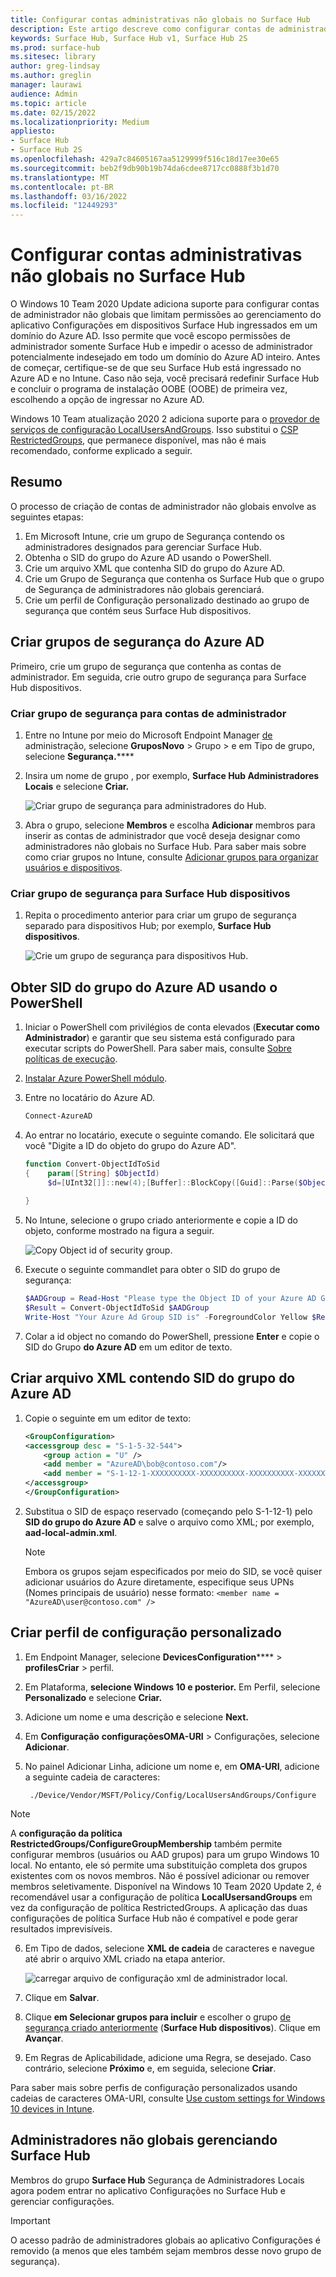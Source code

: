```yaml
---
title: Configurar contas administrativas não globais no Surface Hub
description: Este artigo descreve como configurar contas de administrador não globais para gerenciar Surface Hub e Surface Hub 2S.
keywords: Surface Hub, Surface Hub v1, Surface Hub 2S
ms.prod: surface-hub
ms.sitesec: library
author: greg-lindsay
ms.author: greglin
manager: laurawi
audience: Admin
ms.topic: article
ms.date: 02/15/2022
ms.localizationpriority: Medium
appliesto:
- Surface Hub
- Surface Hub 2S
ms.openlocfilehash: 429a7c84605167aa5129999f516c18d17ee30e65
ms.sourcegitcommit: beb2f9db90b19b74da6cdee8717cc0888f3b1d70
ms.translationtype: MT
ms.contentlocale: pt-BR
ms.lasthandoff: 03/16/2022
ms.locfileid: "12449293"
---
```

# <a name="configure-non-global-admin-accounts-on-surface-hub"></a>Configurar contas administrativas não globais no Surface Hub

O Windows 10 Team 2020 Update adiciona suporte para configurar contas de administrador não globais que limitam permissões ao gerenciamento do aplicativo Configurações em dispositivos Surface Hub ingressados em um domínio do Azure AD. Isso permite que você escopo permissões de administrador somente Surface Hub e impedir o acesso de administrador potencialmente indesejado em todo um domínio do Azure AD inteiro. Antes de começar, certifique-se de que seu Surface Hub está ingressado no Azure AD e no Intune. Caso não seja, você precisará redefinir Surface Hub e concluir o programa de instalação OOBE (OOBE) de primeira vez, escolhendo a opção de ingressar no Azure AD.

Windows 10 Team atualização 2020 2 adiciona suporte para o [provedor de serviços de configuração LocalUsersAndGroups](/windows/client-management/mdm/policy-csp-localusersandgroups). Isso substitui o [CSP RestrictedGroups](/windows/client-management/mdm/policy-csp-restrictedgroups), que permanece disponível, mas não é mais recomendado, conforme explicado a seguir.

## <a name="summary"></a>Resumo

O processo de criação de contas de administrador não globais envolve as seguintes etapas:

1. Em Microsoft Intune, crie um grupo de Segurança contendo os administradores designados para gerenciar Surface Hub.
2. Obtenha o SID do grupo do Azure AD usando o PowerShell.
3. Crie um arquivo XML que contenha SID do grupo do Azure AD.
4. Crie um Grupo de Segurança que contenha os Surface Hub que o grupo de Segurança de administradores não globais gerenciará. 
5. Crie um perfil de Configuração personalizado destinado ao grupo de segurança que contém seus Surface Hub dispositivos.

## <a name="create-azure-ad-security-groups"></a>Criar grupos de segurança do Azure AD

Primeiro, crie um grupo de segurança que contenha as contas de administrador. Em seguida, crie outro grupo de segurança para Surface Hub dispositivos.  

### <a name="create-security-group-for-admin-accounts"></a>Criar grupo de segurança para contas de administrador

1. Entre no Intune por meio do Microsoft Endpoint Manager [de](https://go.microsoft.com/fwlink/?linkid=2109431) administração, selecione **GruposNovo** >  Grupo > e em Tipo de grupo, selecione **Segurança.******
2. Insira um nome de grupo , por exemplo, **Surface Hub Administradores Locais** e selecione **Criar.**

     ![Criar grupo de segurança para administradores do Hub.](images/sh-create-sec-group.png)

3. Abra o grupo, selecione **Membros** e escolha **Adicionar** membros para inserir as contas de administrador que você deseja designar como administradores não globais no Surface Hub. Para saber mais sobre como criar grupos no Intune, consulte  [Adicionar grupos para organizar usuários e dispositivos](/mem/intune/fundamentals/groups-add).

### <a name="create-security-group-for-surface-hub-devices"></a>Criar grupo de segurança para Surface Hub dispositivos

1. Repita o procedimento anterior para criar um grupo de segurança separado para dispositivos Hub; por exemplo, **Surface Hub dispositivos**.

     ![Crie um grupo de segurança para dispositivos Hub.](images/sh-create-sec-group-devices.png)

## <a name="obtain-azure-ad-group-sid-using-powershell"></a>Obter SID do grupo do Azure AD usando o PowerShell

1. Iniciar o PowerShell com privilégios de conta elevados (**Executar como Administrador**) e garantir que seu sistema está configurado para executar scripts do PowerShell. Para saber mais, consulte [Sobre políticas de execução](/powershell/module/microsoft.powershell.core/about/about_execution_policies?).
2. [Instalar Azure PowerShell módulo](/powershell/azure/install-az-ps).
3. Entre no locatário do Azure AD.

    ```powershell
    Connect-AzureAD
    ```

4. Ao entrar no locatário, execute o seguinte comando. Ele solicitará que você "Digite a ID do objeto do grupo do Azure AD".

    ```powershell
    function Convert-ObjectIdToSid
    {    param([String] $ObjectId)   
         $d=[UInt32[]]::new(4);[Buffer]::BlockCopy([Guid]::Parse($ObjectId).ToByteArray(),0,$d,0,16);"S-1-12-1-$d".Replace(' ','-')
      
    }
    ```

5. No Intune, selecione o grupo criado anteriormente e copie a ID do objeto, conforme mostrado na figura a seguir.

     ![Copy Object id of security group.](images/sh-objectid.png)

6. Execute o seguinte commandlet para obter o SID do grupo de segurança:

    ```powershell
    $AADGroup = Read-Host "Please type the Object ID of your Azure AD Group"
    $Result = Convert-ObjectIdToSid $AADGroup
    Write-Host "Your Azure Ad Group SID is" -ForegroundColor Yellow $Result
    ```

7. Colar a id object no comando do PowerShell, pressione **Enter** e copie o SID do Grupo **do Azure AD** em um editor de texto.

## <a name="create-xml-file-containing-azure-ad-group-sid"></a>Criar arquivo XML contendo SID do grupo do Azure AD

1. Copie o seguinte em um editor de texto:

    ```xml
    <GroupConfiguration>
    <accessgroup desc = "S-1-5-32-544">
        <group action = "U" />
        <add member = "AzureAD\bob@contoso.com"/>
        <add member = "S-1-12-1-XXXXXXXXXX-XXXXXXXXXX-XXXXXXXXXX-XXXXXXXXXX"/>
    </accessgroup>
    </GroupConfiguration>
    ```
2. Substitua o SID de espaço reservado (começando pelo S-1-12-1) pelo **SID do grupo do Azure AD** e salve o arquivo como XML; por exemplo, **aad-local-admin.xml**.

      > [!NOTE]
      > Embora os grupos sejam especificados por meio do SID, se você quiser adicionar usuários do Azure diretamente, especifique seus UPNs (Nomes principais de usuário) nesse formato: `<member name = "AzureAD\user@contoso.com" />`

## <a name="create-custom-configuration-profile"></a>Criar perfil de configuração personalizado

1. Em Endpoint Manager, selecione **DevicesConfiguration****** >  **profilesCriar** >  perfil.
2. Em Plataforma, **selecione Windows 10 e posterior.** Em Perfil, selecione **Personalizado** e selecione **Criar.**
3. Adicione um nome e uma descrição e selecione **Next.**
4. Em **Configuração** **configuraçõesOMA-URI** >  Configurações, selecione **Adicionar**.
5. No painel Adicionar Linha, adicione um nome e, em     **OMA-URI**, adicione a seguinte cadeia de caracteres:

    ```OMA-URI
     ./Device/Vendor/MSFT/Policy/Config/LocalUsersAndGroups/Configure
    ```

> [!NOTE]
> A **configuração da política RestrictedGroups/ConfigureGroupMembership** também permite configurar membros (usuários ou AAD grupos) para um grupo Windows 10 local. No entanto, ele só permite uma substituição completa dos grupos existentes com os novos membros. Não é possível adicionar ou remover membros seletivamente.  Disponível na Windows 10 Team 2020 Update 2, é recomendável usar a configuração de política **LocalUsersandGroups** em vez da configuração de política RestrictedGroups. A aplicação das duas configurações de política Surface Hub não é compatível e pode gerar resultados imprevisíveis.

6. Em Tipo de dados, selecione **XML de cadeia** de caracteres e navegue até abrir o arquivo XML criado na etapa anterior.

     ![carregar arquivo de configuração xml de administrador local.](images/sh-local-admin-config.png)

7. Clique em **Salvar**.
8. Clique **em Selecionar grupos para incluir** e escolher o grupo [de segurança criado anteriormente](#create-security-group-for-surface-hub-devices) (**Surface Hub dispositivos**). Clique em **Avançar**.
9. Em Regras de Aplicabilidade, adicione uma Regra, se desejado. Caso contrário, selecione **Próximo** e, em seguida, selecione **Criar**.

Para saber mais sobre perfis de configuração personalizados usando cadeias de caracteres OMA-URI, consulte [Use custom settings for Windows 10 devices in Intune](/mem/intune/configuration/custom-settings-windows-10).

## <a name="non-global-admins-managing-surface-hub"></a>Administradores não globais gerenciando Surface Hub

Membros do grupo **Surface Hub** Segurança de Administradores Locais agora podem entrar no aplicativo Configurações no Surface Hub e gerenciar configurações.

> [!IMPORTANT]
> O acesso padrão de administradores globais ao aplicativo Configurações é removido (a menos que eles também sejam membros desse novo grupo de segurança).
